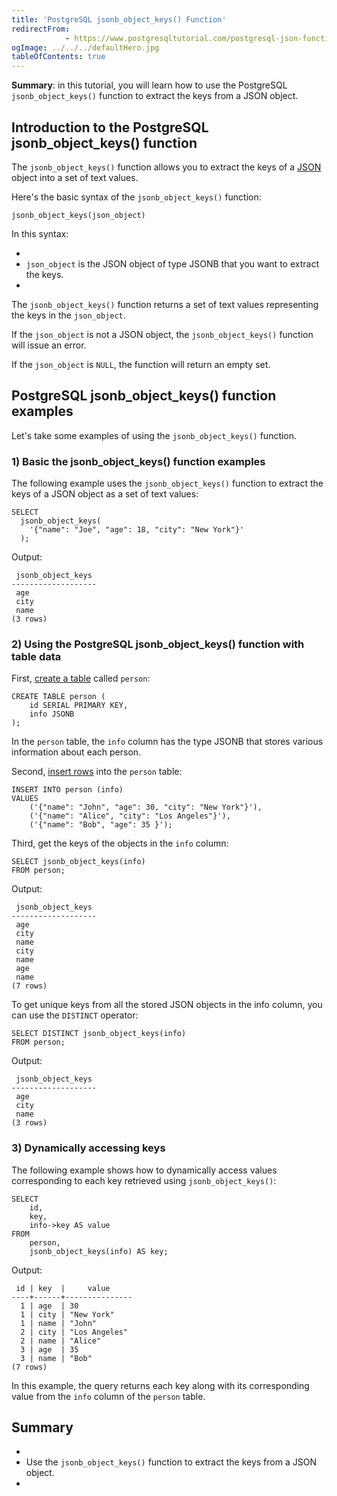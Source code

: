 ```yaml
---
title: 'PostgreSQL jsonb_object_keys() Function'
redirectFrom: 
            - https://www.postgresqltutorial.com/postgresql-json-functions/postgresql-jsonb_object_keys/
ogImage: ../../../defaultHero.jpg
tableOfContents: true
---
```



**Summary**: in this tutorial, you will learn how to use the PostgreSQL `jsonb_object_keys()` function to extract the keys from a JSON object.





## Introduction to the PostgreSQL jsonb_object_keys() function





The `jsonb_object_keys()` function allows you to extract the keys of a [JSON](/docs/postgresql/postgresql-json) object into a set of text values.





Here's the basic syntax of the `jsonb_object_keys()` function:





```
jsonb_object_keys(json_object)
```





In this syntax:





- 
- `json_object` is the JSON object of type JSONB that you want to extract the keys.
- 





The `jsonb_object_keys()` function returns a set of text values representing the keys in the `json_object`.





If the `json_object` is not a JSON object, the `jsonb_object_keys()` function will issue an error.





If the `json_object` is `NULL`, the function will return an empty set.





## PostgreSQL jsonb_object_keys() function examples





Let's take some examples of using the `jsonb_object_keys()` function.





### 1) Basic the jsonb_object_keys() function examples





The following example uses the `jsonb_object_keys()` function to extract the keys of a JSON object as a set of text values:





```
SELECT
  jsonb_object_keys(
    '{"name": "Joe", "age": 18, "city": "New York"}'
  );
```





Output:





```
 jsonb_object_keys
-------------------
 age
 city
 name
(3 rows)
```





### 2) Using the PostgreSQL jsonb_object_keys() function with table data





First, [create a table](/docs/postgresql/postgresql-create-table) called `person`:





```
CREATE TABLE person (
    id SERIAL PRIMARY KEY,
    info JSONB
);
```





In the `person` table, the `info` column has the type JSONB that stores various information about each person.





Second, [insert rows](/docs/postgresql/postgresql-insert-multiple-rows) into the `person` table:





```
INSERT INTO person (info)
VALUES
    ('{"name": "John", "age": 30, "city": "New York"}'),
    ('{"name": "Alice", "city": "Los Angeles"}'),
    ('{"name": "Bob", "age": 35 }');
```





Third, get the keys of the objects in the `info` column:





```
SELECT jsonb_object_keys(info)
FROM person;
```





Output:





```
 jsonb_object_keys
-------------------
 age
 city
 name
 city
 name
 age
 name
(7 rows)
```





To get unique keys from all the stored JSON objects in the info column, you can use the `DISTINCT` operator:





```
SELECT DISTINCT jsonb_object_keys(info)
FROM person;
```





Output:





```
 jsonb_object_keys
-------------------
 age
 city
 name
(3 rows)
```





### 3) Dynamically accessing keys





The following example shows how to dynamically access values corresponding to each key retrieved using `jsonb_object_keys()`:





```
SELECT
    id,
    key,
    info->key AS value
FROM
    person,
    jsonb_object_keys(info) AS key;
```





Output:





```
 id | key  |     value
----+------+---------------
  1 | age  | 30
  1 | city | "New York"
  1 | name | "John"
  2 | city | "Los Angeles"
  2 | name | "Alice"
  3 | age  | 35
  3 | name | "Bob"
(7 rows)
```





In this example, the query returns each key along with its corresponding value from the `info` column of the `person` table.





## Summary





- 
- Use the `jsonb_object_keys()` function to extract the keys from a JSON object.
- 


